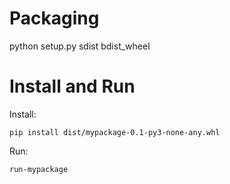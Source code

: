 # Packaging
python setup.py sdist bdist_wheel

# Install and Run
Install:
```
pip install dist/mypackage-0.1-py3-none-any.whl
```
Run: 
```
run-mypackage
```